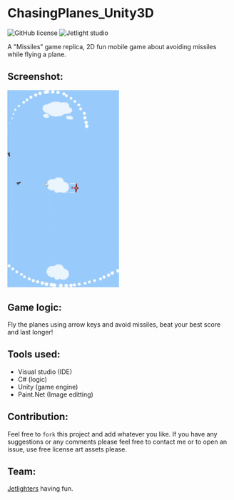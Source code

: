 # ChasingPlanes_Unity3D

![GitHub license](https://img.shields.io/github/license/oussamabonnor1/SimpleCalculator-WPF.svg)
![Jetlight studio](https://img.shields.io/badge/Made%20by-Jetlight%20studio-blue.svg?color=082544)

A "Missiles" game replica, 2D fun mobile game about avoiding missiles while flying a plane.

## Screenshot:
<img src="Assets/chasing planes GIF.gif" width ="250"/>

## Game logic:
Fly the planes using arrow keys and avoid missiles, beat your best score and last longer!

## Tools used:
* Visual studio (IDE)
* C# (logic)
* Unity (game engine)
* Paint.Net (Image editting)

## Contribution:
Feel free to `fork` this project and add whatever you like. If you have any suggestions or any comments please feel free to contact me or to open an issue, use free license art assets please.

## Team:
[Jetlighters](https://github.com/JetLightStudio) having fun.